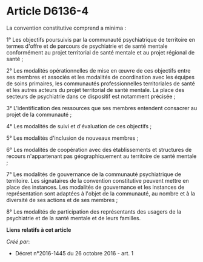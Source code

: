 # Article D6136-4

La convention constitutive comprend a minima : 

1° Les objectifs poursuivis par la communauté psychiatrique de territoire en termes d'offre et de parcours de psychiatrie et
de santé mentale conformément au projet territorial de santé mentale et au projet régional de santé ; 

2° Les modalités opérationnelles de mise en œuvre de ces objectifs entre ses membres et associés et les modalités de
coordination avec les équipes de soins primaires, les communautés professionnelles territoriales de santé et les autres
acteurs du projet territorial de santé mentale. La place des secteurs de psychiatrie dans ce dispositif est notamment
précisée ; 

3° L'identification des ressources que ses membres entendent consacrer au projet de la communauté ; 

4° Les modalités de suivi et d'évaluation de ces objectifs ; 

5° Les modalités d'inclusion de nouveaux membres ; 

6° Les modalités de coopération avec des établissements et structures de recours n'appartenant pas géographiquement au
territoire de santé mentale ; 

7° Les modalités de gouvernance de la communauté psychiatrique de territoire. Les signataires de la convention constitutive
peuvent mettre en place des instances. Les modalités de gouvernance et les instances de représentation sont adaptées à
l'objet de la communauté, au nombre et à la diversité de ses actions et de ses membres ; 

8° Les modalités de participation des représentants des usagers de la psychiatrie et de la santé mentale et de leurs
familles.

**Liens relatifs à cet article**

_Créé par_:

  - Décret n°2016-1445 du 26 octobre 2016 - art. 1
